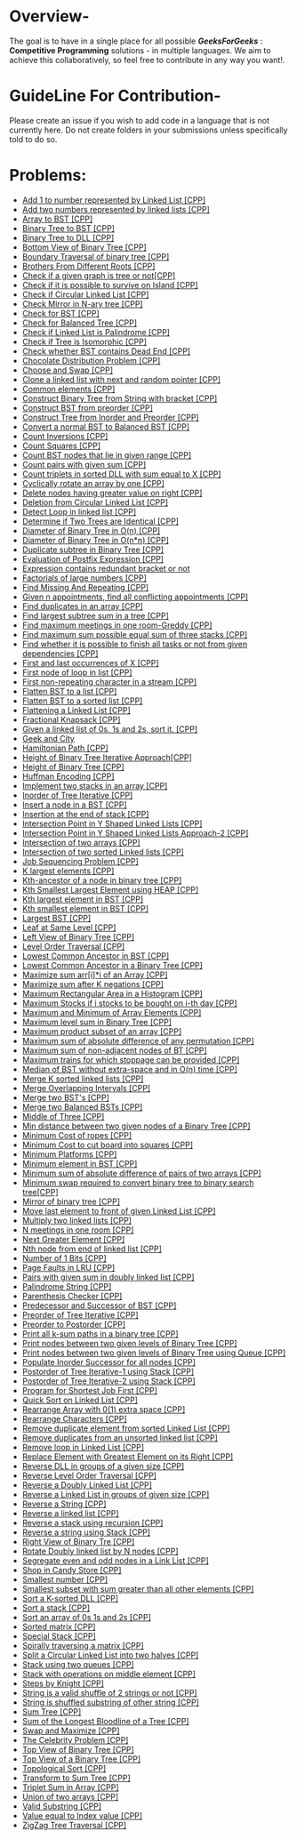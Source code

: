 # Overview-
The goal is to have in a single place for all possible ***GeeksForGeeks*** : **Competitive Programming** solutions - in multiple languages. We aim to achieve this collaboratively, so feel free to contribute in any way you want!.

# GuideLine For Contribution-
Please create an issue if you wish to add code in a language that is not currently here. Do not create folders in your submissions unless specifically told to do so.

# Problems:

- [Add 1 to number represented by Linked List [CPP]](Add_1_to_number_represented_by_linked_list.cpp)
- [Add two numbers represented by linked lists [CPP]](Add_two_numbers_represented_by_linked_lists.cpp)
- [Array to BST [CPP]](Array_to_BST.cpp)
- [Binary Tree to BST [CPP]](Binary_Tree_to_BST.cpp)
- [Binary Tree to DLL [CPP]](Binary_Tree_to_DLL.cpp)
- [Bottom View of Binary Tree [CPP]](Bottom_View_of_Binary_Tree.cpp)
- [Boundary Traversal of binary tree [CPP]](Boundary_Traversal_of_binary_tree.cpp)
- [Brothers From Different Roots [CPP]](Brothers_from_Different_Roots.cpp)
- [Check if a given graph is tree or not[CPP]](Check_if_a_given_graph_is_tree_or_not.cpp)
- [Check if it is possible to survive on Island [CPP]](Check_if_it_is_possible_to_survive_on_Island.cpp)
- [Check if Circular Linked List [CPP]](Check_If_Circular_Linked_List.cpp)
- [Check Mirror in N-ary tree [CPP]](Check_Mirror_in_N-ary_tree.cpp)
- [Check for BST [CPP]](Check_for_BST.cpp)
- [Check for Balanced Tree [CPP]](Check_for_Balanced_Tree.cpp)
- [Check if Linked List is Palindrome [CPP]](Check_if_Linked_List_is_Palindrome.cpp)
- [Check if Tree is Isomorphic [CPP]](Check_if_Tree_is_Isomorphic.cpp)
- [Check whether BST contains Dead End [CPP]](Check_whether_BST_contains_Dead_End.cpp)
- [Chocolate Distribution Problem [CPP]](Chocolate_Distribution_Problem.cpp)
- [Choose and Swap [CPP]](Choose_and_Swap.cpp)
- [Clone a linked list with next and random pointer [CPP]](Clone_a_linked_list_with_next_and_random_pointer.cpp)
- [Common elements [CPP]](Common_elements.cpp)
- [Construct Binary Tree from String with bracket [CPP]](Construct_Binary_Tree_from_String_with_bracket.cpp)
- [Construct BST from preorder [CPP]](Construct_BST_from_preorder.cpp)
- [Construct Tree from Inorder and Preorder [CPP]](Construct_Tree_from_Inorder&Preorder.cpp)
- [Convert a normal BST to Balanced BST [CPP]](Convert_normal_BST_to_Balanced_BST.cpp)
- [Count Inversions [CPP]](Count_Inversions.cpp)
- [Count Squares [CPP]](Count_Squares.cpp)
- [Count BST nodes that lie in given range [CPP]](Count_nodes_that_lie_in_given_range.cpp)
- [Count pairs with given sum [CPP]](Count_pairs_with_given_sum.cpp)
- [Count triplets in sorted DLL with sum equal to X [CPP]](Count_triplets_in_sorted_DLL_with_sum_equal_to_X.cpp)
- [Cyclically rotate an array by one [CPP]](Cyclically_rotate_an_array_by_one.cpp)
- [Delete nodes having greater value on right [CPP]](Delete_nodes_having_greater_value_on_right.cpp)
- [Deletion from Circular Linked List [CPP]](Deletion_from_Circular_Linked_List.cpp)
- [Detect Loop in linked list [CPP]](Detect_Loop_in_linked_list.cpp)
- [Determine if Two Trees are Identical [CPP]](Determine_if_Two_Trees_are_Identical.cpp)
- [Diameter of Binary Tree in O(n) [CPP]](Diameter_of_Binary_Tree_in_O-n.cpp)
- [Diameter of Binary Tree in O(n*n) [CPP]](Diameter_of_Binary_Tree_in_O-nxn.cpp)
- [Duplicate subtree in Binary Tree [CPP]](Duplicate_subtree_in_Binary_Tree.cpp) 
- [Evaluation of Postfix Expression [CPP]](Evaluation_of_Postfix_Expression.cpp)
- [Expression contains redundant bracket or not](Expression_contains_redundant_bracket_or_not.cpp)
- [Factorials of large numbers [CPP]](Factorials_of_large_numbers.cpp)
- [Find Missing And Repeating [CPP]](Find_Missing_And_Repeating.cpp)
- [Given n appointments, find all conflicting appointments [CPP]](Find_all_conflicting_appointments_out_of_N.cpp)
- [Find duplicates in an array [CPP]](Find_duplicates_in_an_array.cpp)
- [Find largest subtree sum in a tree [CPP]](Find_largest_subtree_sum_in_a_tree.cpp)
- [Find maximum meetings in one room-Greddy [CPP]](Find_maximum_meetings_in_one_room-Greddy.cpp)
- [Find maximum sum possible equal sum of three stacks [CPP]](Find_maximum_sum_possible_equal_sum_of_three_stacks.cpp)
- [Find whether it is possible to finish all tasks or not from given dependencies [CPP]](Find_whether_it_is_possible_to_finish_all_tasks_or_not_from_given_dependencies.cpp)
- [First and last occurrences of X [CPP]](First_and_last_occurrences_of_X.cpp)
- [First node of loop in list [CPP]](First_node_of_loop_in_list.cpp)
- [First non-repeating character in a stream [CPP]](First_non-repeating_character_in_a_stream.cpp)
- [Flatten BST to a list [CPP]](Flatten_BST_to_list.cpp)
- [Flatten BST to a sorted list [CPP]](Flatten_BST_to_sorted_list.cpp)
- [Flattening a Linked List [CPP]](Flattening_a_Linked_List.cpp)
- [Fractional Knapsack [CPP]](Fractional_Knapsack.cpp)
- [Given a linked list of 0s, 1s and 2s, sort it. [CPP]](Given_a_linked_list_of_0s_1s_and_2s-sort_it.cpp)
- [Geek and City](Geek_and_City.cpp)
- [Hamiltonian Path [CPP]](Hamiltonian_Path.cpp)
- [Height of Binary Tree Iterative Approach[CPP]](Height_Binary_Tree_Iterative.cpp) 
- [Height of Binary Tree [CPP]](Height_of_Binary_Tree.cpp) 
- [Huffman Encoding [CPP]](Huffman_Encoding.cpp)
- [Implement two stacks in an array [CPP]](Implement_two_stacks_in_an_array.cpp)
- [Inorder of Tree Iterative [CPP]](Inorder_of_Tree_Iterative.cpp)
- [Insert a node in a BST [CPP]](Insert_a_node_in_a_BST.cpp)
- [Insertion at the end of stack [CPP]](Insertion_at_the_end_of_stack.cpp)
- [Intersection Point in Y Shaped Linked Lists [CPP]](Intersection_Point_in_Y_Shaped_Linked_Lists.cpp)
- [Intersection Point in Y Shaped Linked Lists Approach-2 [CPP]](Intersection_Point_in_Y_Shaped_Linked_Lists_Approach-2.cpp)
- [Intersection of two arrays [CPP]](Intersection_of_two_arrays.cpp)
- [Intersection of two sorted Linked lists [CPP]](Intersection_of_two_sorted_Linked_lists.cpp) 
- [Job Sequencing Problem [CPP]](Job_Sequencing_Problem.cpp)
- [K largest elements [CPP]](K_largest_elements.cpp)
- [Kth-ancestor of a node in binary tree [CPP]](Kth-ancestor_of_a_node_in_binary_tree.cpp)
- [Kth Smallest Largest Element using HEAP [CPP]](Kth_Smallest-Largest_Element_HEAP.cpp)
- [Kth largest element in BST [CPP]](Kth_largest_element_in_BST.cpp)
- [Kth smallest element in BST [CPP]](Kth_smallest_element_in_BST.cpp)
- [Largest BST [CPP]](Largest_BST.cpp)
- [Leaf at Same Level [CPP]](Leaf_at_Same_Level.cpp)
- [Left View of Binary Tree [CPP]](Left_View_of_Binary_Tree.cpp)
- [Level Order Traversal [CPP]](Level_Order_Traversal.cpp)
- [Lowest Common Ancestor in BST [CPP]](Lowest_Common_Ancestor_in_BST.cpp)
- [Lowest Common Ancestor in a Binary Tree [CPP]](Lowest_Common_Ancestor_in_a_Binary_Tree.cpp)
- [Maximize sum arr[i]*i of an Array [CPP]](Maximize_sum_arr[i]*i_of_an_Array.cpp)
- [Maximize sum after K negations [CPP]](Maximize_sum_after_K-negations.cpp)
- [Maximum Rectangular Area in a Histogram [CPP]](Maximum_Rectangular_Area_in_a_Histogram.cpp)
- [Maximum Stocks if i stocks to be bought on i-th day [CPP]](Maximum_Stocks_if_i_stocks_bought_on_i-th_day.cpp)
- [Maximum and Minimum of Array Elements [CPP]](Maximum_and_Minimum_of_Array_Elements.cpp)
- [Maximum level sum in Binary Tree [CPP]](Maximum_level_sum_in_Binary_Tree.cpp)
- [Maximum product subset of an array [CPP]](Maximum_product_subset_of_an_array.cpp)
- [Maximum sum of absolute difference of any permutation [CPP]](Maximum_sum_of_absolute_difference_of_any_permutation.cpp)
- [Maximum sum of non-adjacent nodes of BT [CPP]](Maximum_sum_of_non-adjacent_nodes_of_BT.cpp)
- [Maximum trains for which stoppage can be provided [CPP]](Maximum_trains_for_which_stoppage_can_be_provided.cpp)
- [Median of BST without extra-space and in O(n) time [CPP]](Median_of_BST_without_extra-space.cpp)
- [Merge K sorted linked lists [CPP]](Merge_K-sorted_linked_lists.cpp)
- [Merge Overlapping Intervals [CPP]](Merge_Overlapping_Intervals.cpp)
- [Merge two BST's [CPP]](Merge_two_BST.cpp)
- [Merge two Balanced BSTs [CPP]](Merge_two_balanced_BSTs.cpp)
- [Middle of Three [CPP]](Middle_of_Three.cpp)
- [Min distance between two given nodes of a Binary Tree [CPP]](Min_distance_between_two_given_nodes_of_a_Binary_Tree.cpp)
- [Minimum Cost of ropes [CPP]](Minimum_Cost_of_ropes.cpp)
- [Minimum Cost to cut board into squares [CPP]](Minimum_Cost_to_cut_board_into_squares.cpp)
- [Minimum Platforms [CPP]](Minimum_Platforms.cpp)
- [Minimum element in BST [CPP]](Minimum_element_in_BST.cpp)
- [Minimum sum of absolute difference of pairs of two arrays [CPP]](Minimum_sum_of_absolute_difference_of_pairs_of_two_arrays.cpp)
- [Minimum swap required to convert binary tree to binary search tree[CPP]](Minimum_swap_required_to_convert_binary_tree_to_binary_search_tree.cpp)
- [Mirror of binary tree [CPP]](Mirror_of_binary_tree.cpp)
- [Move last element to front of given Linked List [CPP]](Move_last_element_to_front_of_given_Linked_List.cpp)
- [Multiply two linked lists [CPP]](Multiply_two_linked_lists.cpp)
- [N meetings in one room [CPP]](N-meetings_in_one_room.cpp)
- [Next Greater Element [CPP]](Next_Greater_Element.cpp)
- [Nth node from end of linked list [CPP]](Nth_node_from_end_of_linked_list.cpp)
- [Number of 1 Bits [CPP]](Number_of_1_Bits.cpp)
- [Page Faults in LRU [CPP]](Page_Faults_in_LRU.cpp)
- [Pairs with given sum in doubly linked list [CPP]](Pairs_with_given_sum_in_doubly_linked_list.cpp)
- [Palindrome String [CPP]](Palindrome_String.cpp)
- [Parenthesis Checker [CPP]](Parenthesis_Checker.cpp)
- [Predecessor and Successor of BST [CPP]](Predecessor_and_Successor.cpp)
- [Preorder of Tree Iterative [CPP]](Preorder_of_Tree_Iterative.cpp)
- [Preorder to Postorder [CPP]](Preorder_to_Postorder.cpp)
- [Print all k-sum paths in a binary tree [CPP]](Print_all_k-sum_paths_in_a_binary_tree.cpp)
- [Print nodes between two given levels of Binary Tree [CPP]](Print_nodes_between_two_given_levels_of_Binary_Tree.cpp)
- [Print nodes between two given levels of Binary Tree using Queue [CPP]](Print_nodes_between_two_given_levels_of_Binary_Tree_using_Queue.cpp)
- [Populate Inorder Successor for all nodes [CPP]](Populate_Inorder_Successor_for_all_nodes.cpp)
- [Postorder of Tree Iterative-1 using Stack [CPP]](Postorder_of_Tree_Iterative-1_Stack.cpp)
- [Postorder of Tree Iterative-2 using Stack [CPP]](Postorder_of_Tree_Iterative-2_Stack.cpp)
- [Program for Shortest Job First [CPP]](Program_for_Shortest_Job_First.cpp)
- [Quick Sort on Linked List [CPP]](Quick_Sort_on_Linked_List.cpp)
- [Rearrange Array with 0(1) extra space [CPP]](Rearrange_Array_with_0(1)_extra_space.cpp)
- [Rearrange Characters [CPP]](Rearrange_characters.cpp)
- [Remove duplicate element from sorted Linked List [CPP]](Remove_duplicate_element_from_sorted_Linked_List.cpp)
- [Remove duplicates from an unsorted linked list [CPP]](Remove_duplicates_from_an_unsorted_linked_list.cpp)
- [Remove loop in Linked List [CPP]](Remove_loop_in_Linked_List.cpp)
- [Replace Element with Greatest Element on its Right [CPP]](Replace_Element_with_Greatest_Element_on_its_Right.cpp)
- [Reverse DLL in groups of a given size [CPP]](Reverse_DLL_in_groups_of_given_size.cpp)
- [Reverse Level Order Traversal [CPP]](Reverse_Level_Order_Traversal.cpp)
- [Reverse a Doubly Linked List [CPP]](Reverse_a_Doubly_Linked_List.cpp)
- [Reverse a Linked List in groups of given size [CPP]](Reverse_a_Linked_List_in_groups_of_given_size.cpp)
- [Reverse a String [CPP]](Reverse_a_String.cpp)
- [Reverse a linked list [CPP]](Reverse_a_linked_list.cpp) 
- [Reverse a stack using recursion [CPP]](Reverse_a_stack-using_recursion.cpp) 
- [Reverse a string using Stack [CPP]](Reverse_a_string_using_Stack.cpp)
- [Right View of Binary Tre [CPP]](Right_View_of_Binary_Tre.cpp)
- [Rotate Doubly linked list by N nodes [CPP]](Rotate_Doubly_linked_list_by_N_nodes.cpp)
- [Segregate even and odd nodes in a Link List [CPP]](Segregate_even_and_odd_nodes_in_a_Link_List.cpp)
- [Shop in Candy Store [CPP]](Shop_in_Candy_Store.cpp)
- [Smallest number [CPP]](Smallest_number.cpp)
- [Smallest subset with sum greater than all other elements [CPP]](Smallest_subset_with_sum_greater_than_all_other_elements.cpp)
- [Sort a K-sorted DLL [CPP]](Sort_a_K-sorted_DLL.cpp)
- [Sort a stack [CPP]](Sort_a_stack.cpp)
- [Sort an array of 0s 1s and 2s [CPP]](Sort_an_array_of_0s_1s_and_2s.cpp)
- [Sorted matrix [CPP]](Sorted_matrix.cpp)
- [Special Stack [CPP]](Special_Stack.cpp)
- [Spirally traversing a matrix [CPP]](Spirally_traversing_a_matrix.cpp)
- [Split a Circular Linked List into two halves [CPP]](Split_a_Circular_Linked_List_into_two_halves.cpp)
- [Stack using two queues [CPP]](Stack_using_two_queues.cpp)
- [Stack with operations on middle element [CPP]](Stack_with_operations_on_middle_element.cpp)
- [Steps by Knight [CPP]](Steps_by_Knight.cpp)
- [String is a valid shuffle of 2 strings or not [CPP]](String_is_a_valid_shuffle_of_2_strings_or_not.cpp)
- [String is shuffled substring of other string [CPP]](String_is_shuffled_substring_of_other_string.cpp)
- [Sum Tree [CPP]](Sum_Tree.cpp)
- [Sum of the Longest Bloodline of a Tree [CPP]](Sum_of_the_Longest_Bloodline_of_a_Tree.cpp)
- [Swap and Maximize [CPP]](Swap_and_Maximize.cpp)
- [The Celebrity Problem [CPP]](The_Celebrity_Problem.cpp)
- [Top View of Binary Tree [CPP]](Top_View_of_Binary_Tree.cpp)
- [Top View of a Binary Tree [CPP]](Top_View_of_a_Binary_Tree.cpp)
- [Topological Sort [CPP]](Topological_Sort.cpp)
- [Transform to Sum Tree [CPP]](Transform_to_Sum_Tree.cpp)
- [Triplet Sum in Array [CPP]](Triplet_Sum_in_Array.cpp)
- [Union of two arrays [CPP]](Union_of_two_arrays.cpp)
- [Valid Substring [CPP]](Valid_Substring.cpp)
- [Value equal to Index value [CPP]](Value_equal_to_Index_value.cpp)
- [ZigZag Tree Traversal [CPP]](ZigZag_Tree_Traversal.cpp) 










